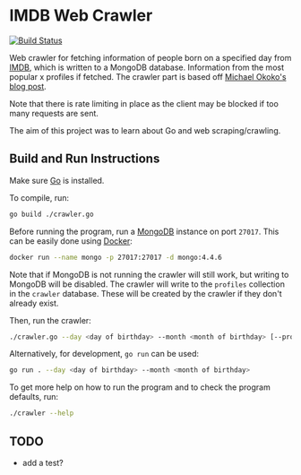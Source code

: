 # IMDB Web Crawler

[![Build Status](https://img.shields.io/github/workflow/status/dominikrys/web-crawler/Continuous%20Integration?style=flat-square)](https://github.com/dominikrys/web-crawler/actions)

Web crawler for fetching information of people born on a specified day from [IMDB](https://www.imdb.com/), which is written to a MongoDB database. Information from the most popular x profiles if fetched. The crawler part is based off [Michael Okoko's blog post](https://blog.logrocket.com/web-scraping-with-go-and-colly/).

Note that there is rate limiting in place as the client may be blocked if too many requests are sent.

The aim of this project was to learn about Go and web scraping/crawling.

## Build and Run Instructions

Make sure [Go](https://golang.org/) is installed.

To compile, run:

```bash
go build ./crawler.go
```

Before running the program, run a [MongoDB](https://www.mongodb.com/) instance on port `27017`. This can be easily done using [Docker](https://www.docker.com/):

```bash
docker run --name mongo -p 27017:27017 -d mongo:4.4.6
```

Note that if MongoDB is not running the crawler will still work, but writing to MongoDB will be disabled. The crawler will write to the `profiles` collection in the `crawler` database. These will be created by the crawler if they don't already exist.

Then, run the crawler:

```bash
./crawler.go --day <day of birthday> --month <month of birthday> [--profileNo <number of profiles to fetch>] [--mongoUri <MongoDB URI>]
```

Alternatively, for development, `go run` can be used:

```bash
go run . --day <day of birthday> --month <month of birthday>
```

To get more help on how to run the program and to check the program defaults, run:

```bash
./crawler --help
```

## TODO

- add a test?
